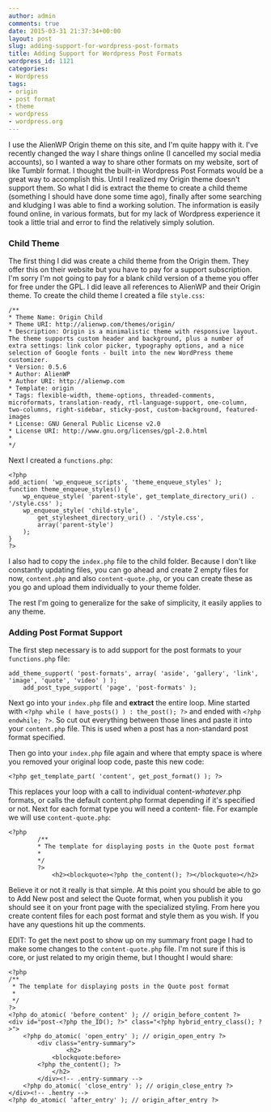 ```yaml
---
author: admin
comments: true
date: 2015-03-31 21:37:34+00:00
layout: post
slug: adding-support-for-wordpress-post-formats
title: Adding Support for Wordpress Post Formats
wordpress_id: 1121
categories:
- Wordpress
tags:
- origin
- post format
- theme
- wordpress
- wordpress.org
---
```


I use the AlienWP Origin theme on this site, and I'm quite happy with it. I've recently changed the way I share things online (I cancelled my social media accounts), so I wanted a way to share other formats on my website, sort of like Tumblr format. I thought the built-in Wordpress Post Formats would be a great way to accomplish this. Until I realized my Origin theme doesn't support them. So what I did is extract the theme to create a child theme (something I should have done some time ago), finally after some searching and kludging I was able to find a working solution. The information is easily found online, in various formats, but for my lack of Wordpress experience it took a little trial and error to find the relatively simply solution.



### Child Theme


The first thing I did was create a child theme from the Origin them. They offer this on their website but you have to pay for a support subscription. I'm sorry I'm not going to pay for a blank child version of a theme you offer for free under the GPL. I did leave all references to AlienWP and their Origin theme. To create the child theme I created a file `style.css`:

    
    /**
    * Theme Name: Origin Child
    * Theme URI: http://alienwp.com/themes/origin/
    * Description: Origin is a minimalistic theme with responsive layout. The theme supports custom header and background, plus a number of extra settings: link color picker, typography options, and a nice selection of Google fonts - built into the new WordPress theme customizer.
    * Version: 0.5.6
    * Author: AlienWP
    * Author URI: http://alienwp.com
    * Template: origin
    * Tags: flexible-width, theme-options, threaded-comments, microformats, translation-ready, rtl-language-support, one-column, two-columns, right-sidebar, sticky-post, custom-background, featured-images
    * License: GNU General Public License v2.0
    * License URI: http://www.gnu.org/licenses/gpl-2.0.html
    *
    */



Next I created a `functions.php`:

    
    <?php
    add_action( 'wp_enqueue_scripts', 'theme_enqueue_styles' );
    function theme_enqueue_styles() {
        wp_enqueue_style( 'parent-style', get_template_directory_uri() . '/style.css' );
    	wp_enqueue_style( 'child-style',
            get_stylesheet_directory_uri() . '/style.css',
            array('parent-style')
        );
    }
    ?>



I also had to copy the `index.php` file to the child folder. Because I don't like constantly updating files, you can go ahead and create 2 empty files for now, `content.php` and also `content-quote.php`, or you can create these as you go and upload them individually to your theme folder.

The rest I'm going to generalize for the sake of simplicity, it easily applies to any theme.


### Adding Post Format Support


The first step necessary is to add support for the post formats to your `functions.php` file:


    
    add_theme_support( 'post-formats', array( 'aside', 'gallery', 'link', 'image', 'quote', 'video' ) );
    	add_post_type_support( 'page', 'post-formats' );



Next go into your `index.php` file and **extract** the entire loop. Mine started with `<?php while ( have_posts() ) : the_post(); ?>` and ended with `<?php endwhile; ?>`. So cut out everything between those lines and paste it into your `content.php` file. This is used when a post has a non-standard post format specified.

Then go into your `index.php` file again and where that empty space is where you removed your original loop code, paste this new code:


    
    <?php get_template_part( 'content', get_post_format() ); ?>



This replaces your loop with a call to individual content-_whatever_.php formats, or calls the default content.php format depending if it's specified or not. Next for each format type you will need a content- file. For example we will use `content-quote.php`:

    
    <?php
    		/**
    		* The template for displaying posts in the Quote post format
    		*
    		*/
    		?>        
                <h2><blockquote><?php the_content(); ?></blockquote></h2>



Believe it or not it really is that simple. At this point you should be able to go to Add New post and select the Quote format, when you publish it you should see it on your front page with the specialized styling. From here you create content files for each post format and style them as you wish. If you have any questions hit up the comments.

EDIT:
To get the next post to show up on my summary front page I had to make some changes to the `content-quote.php` file. I'm not sure if this is core, or just related to my origin theme, but I thought I would share:

    
    <?php
    /**
     * The template for displaying posts in the Quote post format
     *
     */
    ?>      
    <?php do_atomic( 'before_content' ); // origin_before_content ?>  
    <div id="post-<?php the_ID(); ?>" class="<?php hybrid_entry_class(); ?>">
    	<?php do_atomic( 'open_entry' ); // origin_open_entry ?>
            <div class="entry-summary">
                    <h2>
            	<blockquote:before>
    		<?php the_content(); ?>
    	        </h2>
            </div><!-- .entry-summary -->
    	<?php do_atomic( 'close_entry' ); // origin_close_entry ?>
    </div><!-- .hentry -->
    <?php do_atomic( 'after_entry' ); // origin_after_entry ?>
